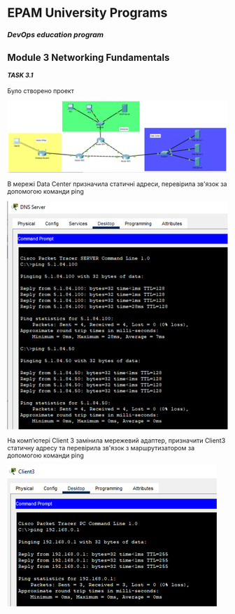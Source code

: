 # EPAM University Programs
### _DevOps education program_
## Module 3 Networking Fundamentals
#### _TASK 3.1_
Було створено проект

 ![1.PNG](https://github.com/AnnaMushchynina/DevOps_online_Kyiv_2022Q1Q2/blob/main/m3/task3.1/images/1.PNG)
 
 В мережі Data Center призначила статичні адреси, перевірила зв'язок за допомогою команди ping
 
  ![4.PNG](https://github.com/AnnaMushchynina/DevOps_online_Kyiv_2022Q1Q2/blob/main/m3/task3.1/images/4_Ping_DataCenter.PNG)
  
  На комп’ютері Client 3 замінила мережевий адаптер, призначити Сlient3 статичну адресу та перевірила зв'язок з маршрутизатором за допомогою команди ping
  
  ![8.PNG](https://github.com/AnnaMushchynina/DevOps_online_Kyiv_2022Q1Q2/blob/main/m3/task3.1/images/8_Ping_Wifi.PNG)
 

